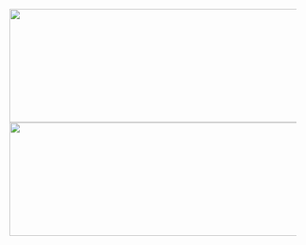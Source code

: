 <br/>
  
<a href="https://github.com/devxb/gitanimals">
  <img
    src="https://render.gitanimals.org/lines/JooYoungNoh?pet-id=579310300274745549"
    width="600"
    height="200"
  />
  <img
    src="https://render.gitanimals.org/lines/JooYoungNoh?pet-id=586935847131882026"
    width="600"
    height="200"
  />
</a>

<br/>

